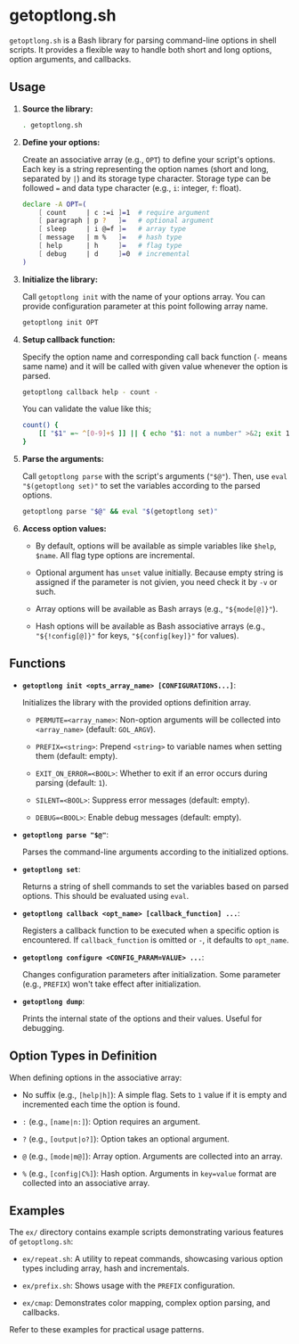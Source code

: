 # getoptlong.sh

`getoptlong.sh` is a Bash library for parsing command-line options in
shell scripts. It provides a flexible way to handle both short and
long options, option arguments, and callbacks.

## Usage

1.  **Source the library:**

    ```bash
    . getoptlong.sh
    ```

2.  **Define your options:**

    Create an associative array (e.g., `OPT`) to define your script's
    options.  Each key is a string representing the option names
    (short and long, separated by `|`) and its storage type character.
    Storage type can be followed `=` and data type character (e.g.,
    `i`: integer, `f`: float).

    ```bash
    declare -A OPT=(
        [ count     | c :=i ]=1  # require argument
        [ paragraph | p ?   ]=   # optional argument
        [ sleep     | i @=f ]=   # array type
        [ message   | m %   ]=   # hash type
        [ help      | h     ]=   # flag type
        [ debug     | d     ]=0  # incremental 
    )
    ```

3.  **Initialize the library:**

    Call `getoptlong init` with the name of your options array.  You
    can provide configuration parameter at this point following array
    name.

    ```bash
    getoptlong init OPT
    ```

4.  **Setup callback function:**

    Specify the option name and corresponding call back function (`-`
    means same name) and it will be called with given value whenever
    the option is parsed.

    ```bash
    getoptlong callback help - count -
    ```

    You can validate the value like this;
	
	```bash
    count() {
        [[ "$1" =~ ^[0-9]+$ ]] || { echo "$1: not a number" >&2; exit 1 ; }
    }
    ```

5.  **Parse the arguments:**

    Call `getoptlong parse` with the script's arguments
    (`"$@"`). Then, use `eval "$(getoptlong set)"` to set the
    variables according to the parsed options.

    ```bash
    getoptlong parse "$@" && eval "$(getoptlong set)" 
    ```

6.  **Access option values:**

    - By default, options will be available as simple variables like
      `$help`, `$name`.  All flag type options are incremental.

    - Optional argument has `unset` value initially.  Because empty
      string is assigned if the parameter is not givien, you need
      check it by `-v` or such.

    - Array options will be available as Bash arrays (e.g.,
      `"${mode[@]}"`).

    - Hash options will be available as Bash associative arrays (e.g.,
      `"${!config[@]}"` for keys, `"${config[key]}"` for values).

## Functions

-   **`getoptlong init <opts_array_name> [CONFIGURATIONS...]`**:

    Initializes the library with the provided options definition array.

    -   `PERMUTE=<array_name>`: Non-option arguments will be collected
        into `<array_name>` (default: `GOL_ARGV`).

    -   `PREFIX=<string>`: Prepend `<string>` to variable names when
        setting them (default: empty).

    -   `EXIT_ON_ERROR=<BOOL>`: Whether to exit if an error occurs
        during parsing (default: `1`).

    -   `SILENT=<BOOL>`: Suppress error messages (default: empty).

    -   `DEBUG=<BOOL>`: Enable debug messages (default: empty).

-   **`getoptlong parse "$@"`**:

    Parses the command-line arguments according to the initialized
    options.

-   **`getoptlong set`**:

    Returns a string of shell commands to set the variables based on
    parsed options. This should be evaluated using `eval`.

-   **`getoptlong callback <opt_name> [callback_function] ...`**:

    Registers a callback function to be executed when a specific
    option is encountered. If `callback_function` is omitted or `-`,
    it defaults to `opt_name`.

-   **`getoptlong configure <CONFIG_PARAM=VALUE> ...`**:

    Changes configuration parameters after initialization.  Some
    parameter (e.g., `PREFIX`) won't take effect after initialization.

-   **`getoptlong dump`**:

    Prints the internal state of the options and their values. Useful
    for debugging.

## Option Types in Definition

When defining options in the associative array:

-   No suffix (e.g., `[help|h]`): A simple flag. Sets to `1` value if
    it is empty and incremented each time the option is found.

-   `:` (e.g., `[name|n:]`): Option requires an argument.

-   `?` (e.g., `[output|o?]`): Option takes an optional argument.

-   `@` (e.g., `[mode|m@]`): Array option. Arguments are collected into an array.

-   `%` (e.g., `[config|C%]`): Hash option. Arguments in `key=value`
    format are collected into an associative array.

## Examples

The `ex/` directory contains example scripts demonstrating various
features of `getoptlong.sh`:

-   `ex/repeat.sh`: A utility to repeat commands, showcasing various
    option types including array, hash and incrementals.

-   `ex/prefix.sh`: Shows usage with the `PREFIX` configuration.

-   `ex/cmap`: Demonstrates color mapping, complex option parsing, and
    callbacks.

Refer to these examples for practical usage patterns.
